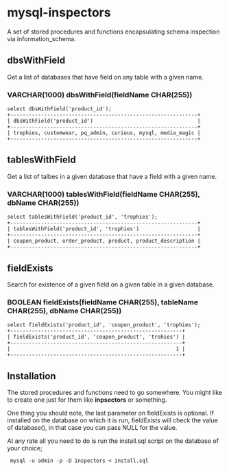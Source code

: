 mysql-inspectors
================

A set of stored procedures and functions encapsulating schema inspection via information_schema.

dbsWithField
----------------------------------------------------------------
 Get a list of databases that have field on any table with a given name.

### VARCHAR(1000) dbsWithField(fieldName CHAR(255))

    select dbsWithField('product_id');
    +-------------------------------------------------------------+
    | dbsWithField('product_id')                                  |
    +-------------------------------------------------------------+
    | trophies, customwear, pq_admin, curious, mysql, media_magic |
    +-------------------------------------------------------------+

tablesWithField
------------------------------------------------------------------------------------------
 Get a list of talbes in a given database that have a field with a given name.

### VARCHAR(1000) tablesWithField(fieldName CHAR(255), dbName CHAR(255))


    select tablesWithField('product_id', 'trophies');
    +-------------------------------------------------------------+
    | tablesWithField('product_id', 'trophies')                   |
    +-------------------------------------------------------------+
    | coupon_product, order_product, product, product_description |
    +-------------------------------------------------------------+

fieldExists
---------------------------------------------------------------------------------------------------
 Search for existence of a given field on a given table in a given database.

### BOOLEAN fieldExists(fieldName CHAR(255), tableName CHAR(255), dbName CHAR(255))

    select fieldExists('product_id', 'coupon_product', 'trophies');
    +--------------------------------------------------------+
    | fieldExists('product_id', 'coupon_product', 'trohies') |
    +--------------------------------------------------------+
    |                                                      1 |
    +--------------------------------------------------------+

Installation
------------------------------
 The stored procedures and functions need to go somewhere.  You might like to create one just
 for them like __inpsectors__ or something.

 One thing you should note, the last parameter on fieldExists is optional.  If installed on the
 database on which it is run, fieldExists will check the value of database(), in that case you
 can pass NULL for the value.

 At any rate all you need to do is run the install.sql script on the database of your choice;

     mysql -u admin -p -D inspectors < install.sql